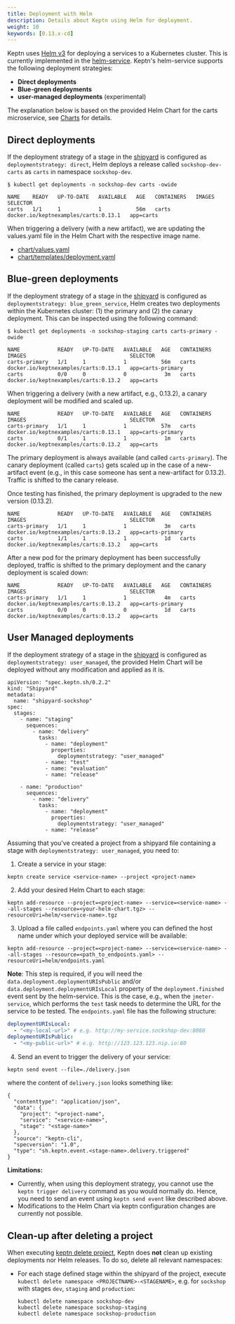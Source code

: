 ```yaml
---
title: Deployment with Helm
description: Details about Keptn using Helm for deployment.
weight: 10
keywords: [0.13.x-cd]
---
```


Keptn uses [Helm v3](https://helm.sh/) for deploying a services to a Kubernetes cluster. This is currently implemented in the [helm-service](https://github.com/keptn/keptn/tree/0.13.1/helm-service).
Keptn's helm-service supports the following deployment strategies:

* **Direct deployments**
* **Blue-green deployments**
* **user-managed deployments** (experimental)

The explanation below is based on the provided Helm Chart for the carts microservice, see [Charts](https://github.com/keptn/examples/tree/0.11.0/onboarding-carts/carts) for details.

## Direct deployments

If the deployment strategy of a stage in the [shipyard](https://github.com/keptn/examples/blob/0.11.0/onboarding-carts/shipyard.yaml) is configured as `deploymentstrategy: direct`, Helm deploys a
 release called `sockshop-dev-carts` as `carts` in namespace `sockshop-dev`.

```console
$ kubectl get deployments -n sockshop-dev carts -owide
```

```
NAME    READY   UP-TO-DATE   AVAILABLE   AGE   CONTAINERS   IMAGES                                 SELECTOR
carts   1/1     1            1           56m   carts        docker.io/keptnexamples/carts:0.13.1   app=carts
```

When triggering a delivery (with a new artifact), we are updating the values.yaml file in the Helm Chart with the respective image name.

* [chart/values.yaml](https://github.com/keptn/examples/blob/0.11.0/onboarding-carts/carts/values.yaml#L1)
* [chart/templates/deployment.yaml](https://github.com/keptn/examples/blob/0.11.0/onboarding-carts/carts/templates/deployment.yaml#L22)

## Blue-green deployments

If the deployment strategy of a stage in the [shipyard](https://github.com/keptn/examples/blob/0.11.0/onboarding-carts/shipyard.yaml) is configured as `deploymentstrategy: blue_green_service`, Helm creates two
 deployments within the Kubernetes cluster: (1) the primary and (2) the canary deployment. This can be inspected using the
 following command:

```console
$ kubectl get deployments -n sockshop-staging carts carts-primary -owide
```

```
NAME            READY   UP-TO-DATE   AVAILABLE   AGE   CONTAINERS   IMAGES                                 SELECTOR
carts-primary   1/1     1            1           56m   carts        docker.io/keptnexamples/carts:0.13.1   app=carts-primary
carts           0/0     0            0            3m   carts        docker.io/keptnexamples/carts:0.13.2   app=carts
```


When triggering a delivery (with a new artifact, e.g., 0.13.2), a canary deployment will be modified and scaled up.

```
NAME            READY   UP-TO-DATE   AVAILABLE   AGE   CONTAINERS   IMAGES                                 SELECTOR
carts-primary   1/1     1            1           57m   carts        docker.io/keptnexamples/carts:0.13.1   app=carts-primary
carts           0/1     1            1            1m   carts        docker.io/keptnexamples/carts:0.13.2   app=carts
```

The primary deployment is always available (and called `carts-primary`). The canary deployment (called `carts`) gets scaled up in the case of a new-artifact event (e.g., in this case someone has sent a new-artifact for 0.13.2). Traffic is shifted to the canary release.

Once testing has finished, the primary deployment is upgraded to the new version (0.13.2).

```
NAME            READY   UP-TO-DATE   AVAILABLE   AGE   CONTAINERS   IMAGES                                 SELECTOR
carts-primary   1/1     1            1            3m   carts        docker.io/keptnexamples/carts:0.13.2   app=carts-primary
carts           1/1     1            1            1d   carts        docker.io/keptnexamples/carts:0.13.2   app=carts
```

After a new pod for the primary deployment has been successfully deployed, traffic is shifted to the primary deployment
 and the canary deployment is scaled down:

```
NAME            READY   UP-TO-DATE   AVAILABLE   AGE   CONTAINERS   IMAGES                                 SELECTOR
carts-primary   1/1     1            1            4m   carts        docker.io/keptnexamples/carts:0.13.2   app=carts-primary
carts           0/0     0            0            1d   carts        docker.io/keptnexamples/carts:0.13.2   app=carts
```

## User Managed deployments

If the deployment strategy of a stage in the [shipyard](https://github.com/keptn/examples/blob/0.11.0/onboarding-carts/shipyard.yaml)
is configured as `deploymentstrategy: user_managed`, the provided Helm Chart will be deployed without any modification and
applied as it is.

```
apiVersion: "spec.keptn.sh/0.2.2"
kind: "Shipyard"
metadata:
  name: "shipyard-sockshop"
spec:
  stages:
    - name: "staging"
      sequences:
        - name: "delivery"
          tasks:
            - name: "deployment"
              properties:
                deploymentstrategy: "user_managed"
            - name: "test"
            - name: "evaluation"
            - name: "release"

    - name: "production"
      sequences:
        - name: "delivery"
          tasks:
            - name: "deployment"
              properties:
                deploymentstrategy: "user_managed"
            - name: "release"
```

Assuming that you've created a project from a shipyard file containing a stage with `deploymentstrategy: user_managed`, you need to:

1. Create a service in your stage:
```
keptn create service <service-name> --project <project-name>
```

2. Add your desired Helm Chart to each stage:
```
keptn add-resource --project=<project-name> --service=<service-name> --all-stages --resource=<your-helm-chart.tgz> --resourceUri=helm/<service-name>.tgz
```

3. Upload a file called `endpoints.yaml` where you can defined the host name under which your deployed service will be available:
```
keptn add-resource --project=<project-name> --service=<service-name> --all-stages --resource=<path_to_endpoints.yaml> --resourceUri=helm/endpoints.yaml
```

**Note**: This step is required, if you will need the `data.deployment.deploymentURIsPublic` and/or `data.deployment.deploymentURIsLocal` property of the `deployment.finished` event sent by the helm-service. This is the case, e.g., when the `jmeter-service`, which performs the `test` task needs to determine the URL for the service to be tested. The `endpoints.yaml` file has the following structure:

```yaml
deploymentURIsLocal:
  - "<my-local-url>" # e.g. http://my-service.sockshop-dev:8080
deploymentURIsPublic:
  - "<my-public-url>" # e.g. http://123.123.123.nip.io:80
```

4. Send an event to trigger the delivery of your service:
```
keptn send event --file=./delivery.json
```
where the content of `delivery.json` looks something like:

```
{
  "contenttype": "application/json",
  "data": {
    "project": "<project-name",
    "service": "<service-name>",
    "stage": "<stage-name>"
  },
  "source": "keptn-cli",
  "specversion": "1.0",
  "type": "sh.keptn.event.<stage-name>.delivery.triggered"
}
```

**Limitations:**

* Currently, when using this deployment strategy, you cannot use the `keptn trigger delivery` command as you would
normally do. Hence, you need to send an event using `keptn send event` like described above.
* Modifications to the Helm Chart via keptn configuration changes are currently not possible.

## Clean-up after deleting a project

When executing [keptn delete project](../../reference/cli/commands/keptn_delete_project/), Keptn does **not** clean up existing deployments nor Helm releases. To do so, delete all relevant namespaces:

* For each stage defined stage within the shipyard of the project, execute `kubectl delete namespace <PROJECTNAME>-<STAGENAME>`, e.g. for `sockshop` with stages `dev`, `staging` and `production`:

  ```console
  kubectl delete namespace sockshop-dev
  kubectl delete namespace sockshop-staging
  kubectl delete namespace sockshop-production
  ```
